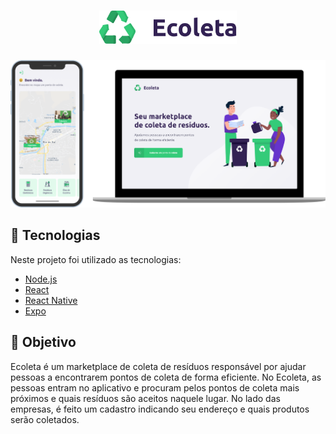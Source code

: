 <h1 align="center">
    <img alt="Ecoleta" title="Ecoleta" src="https://raw.githubusercontent.com/ThiagoViana07/NLW---01/06ddc0a66c04f57dda91980c1e9e4e7cb24f5377/web/src/assets/logo.svg" width="220px" />
</h1>

![Background](https://github.com/ThiagoViana07/NLW---01/blob/master/ecoleta.png?raw=true)

## 🚀 Tecnologias
Neste projeto foi utilizado as tecnologias:

- [Node.js](https://nodejs.org/en/)
- [React](https://reactjs.org)
- [React Native](https://facebook.github.io/react-native/)
- [Expo](https://expo.io/)

## :dart: Objetivo

Ecoleta é um marketplace de coleta de resíduos responsável por ajudar pessoas a encontrarem pontos de coleta de forma eficiente. No Ecoleta, as pessoas entram no aplicativo e procuram pelos pontos de coleta mais próximos e quais resíduos são aceitos naquele lugar. No lado das empresas, é feito um cadastro indicando seu endereço e quais produtos serão coletados.
